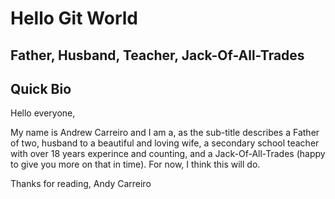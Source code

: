 # Hello Git World

## Father, Husband, Teacher, Jack-Of-All-Trades

## Quick Bio
Hello everyone,

My name is Andrew Carreiro and I am a, as the sub-title describes a Father of two, husband to a beautiful and loving wife, a secondary school teacher with over 18 years experince and counting, and a Jack-Of-All-Trades (happy to give you more on that in time). For now, I think this will do.

Thanks for reading,
Andy Carreiro
